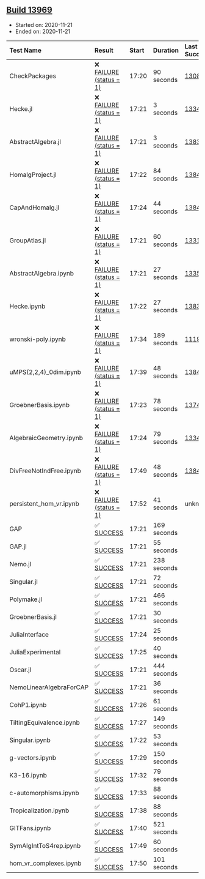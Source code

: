 ## [Build 13969](https://oscarci.mathematik.uni-kl.de/job/oscar/13969/)

* Started on: 2020-11-21
* Ended on: 2020-11-21

| Test Name    | Result | Start | Duration | Last Success | First Failure |
|:-------------|:-------|:------|:---------|:-------------|:--------------|
| CheckPackages | ❌ [FAILURE (status = 1)](https://oscarci.mathematik.uni-kl.de/job/oscar/13969/artifact/logs/build-13969/CheckPackages.log) | 17:20 | 90 seconds | [13085](https://oscarci.mathematik.uni-kl.de/job/oscar/13085/) | [13086](https://oscarci.mathematik.uni-kl.de/job/oscar/13086/) |
| Hecke.jl | ❌ [FAILURE (status = 1)](https://oscarci.mathematik.uni-kl.de/job/oscar/13969/artifact/logs/build-13969/Hecke.jl.log) | 17:21 | 3 seconds | [13341](https://oscarci.mathematik.uni-kl.de/job/oscar/13341/) | [13342](https://oscarci.mathematik.uni-kl.de/job/oscar/13342/) |
| AbstractAlgebra.jl | ❌ [FAILURE (status = 1)](https://oscarci.mathematik.uni-kl.de/job/oscar/13969/artifact/logs/build-13969/AbstractAlgebra.jl.log) | 17:21 | 3 seconds | [13837](https://oscarci.mathematik.uni-kl.de/job/oscar/13837/) | [13838](https://oscarci.mathematik.uni-kl.de/job/oscar/13838/) |
| HomalgProject.jl | ❌ [FAILURE (status = 1)](https://oscarci.mathematik.uni-kl.de/job/oscar/13969/artifact/logs/build-13969/HomalgProject.jl.log) | 17:22 | 84 seconds | [13845](https://oscarci.mathematik.uni-kl.de/job/oscar/13845/) | [13846](https://oscarci.mathematik.uni-kl.de/job/oscar/13846/) |
| CapAndHomalg.jl | ❌ [FAILURE (status = 1)](https://oscarci.mathematik.uni-kl.de/job/oscar/13969/artifact/logs/build-13969/CapAndHomalg.jl.log) | 17:24 | 44 seconds | [13845](https://oscarci.mathematik.uni-kl.de/job/oscar/13845/) | [13846](https://oscarci.mathematik.uni-kl.de/job/oscar/13846/) |
| GroupAtlas.jl | ❌ [FAILURE (status = 1)](https://oscarci.mathematik.uni-kl.de/job/oscar/13969/artifact/logs/build-13969/GroupAtlas.jl.log) | 17:21 | 60 seconds | [13311](https://oscarci.mathematik.uni-kl.de/job/oscar/13311/) | [13312](https://oscarci.mathematik.uni-kl.de/job/oscar/13312/) |
| AbstractAlgebra.ipynb | ❌ [FAILURE (status = 1)](https://oscarci.mathematik.uni-kl.de/job/oscar/13969/artifact/logs/build-13969/AbstractAlgebra.ipynb.log) | 17:21 | 27 seconds | [13355](https://oscarci.mathematik.uni-kl.de/job/oscar/13355/) | [13356](https://oscarci.mathematik.uni-kl.de/job/oscar/13356/) |
| Hecke.ipynb | ❌ [FAILURE (status = 1)](https://oscarci.mathematik.uni-kl.de/job/oscar/13969/artifact/logs/build-13969/Hecke.ipynb.log) | 17:22 | 27 seconds | [13837](https://oscarci.mathematik.uni-kl.de/job/oscar/13837/) | [13838](https://oscarci.mathematik.uni-kl.de/job/oscar/13838/) |
| wronski-poly.ipynb | ❌ [FAILURE (status = 1)](https://oscarci.mathematik.uni-kl.de/job/oscar/13969/artifact/logs/build-13969/wronski-poly.ipynb.log) | 17:34 | 189 seconds | [11192](https://oscarci.mathematik.uni-kl.de/job/oscar/11192/) | [11193](https://oscarci.mathematik.uni-kl.de/job/oscar/11193/) |
| uMPS(2,2,4)_0dim.ipynb | ❌ [FAILURE (status = 1)](https://oscarci.mathematik.uni-kl.de/job/oscar/13969/artifact/logs/build-13969/uMPS-2-2-4-_0dim.ipynb.log) | 17:39 | 48 seconds | [13841](https://oscarci.mathematik.uni-kl.de/job/oscar/13841/) | [13842](https://oscarci.mathematik.uni-kl.de/job/oscar/13842/) |
| GroebnerBasis.ipynb | ❌ [FAILURE (status = 1)](https://oscarci.mathematik.uni-kl.de/job/oscar/13969/artifact/logs/build-13969/GroebnerBasis.ipynb.log) | 17:23 | 78 seconds | [13748](https://oscarci.mathematik.uni-kl.de/job/oscar/13748/) | [13749](https://oscarci.mathematik.uni-kl.de/job/oscar/13749/) |
| AlgebraicGeometry.ipynb | ❌ [FAILURE (status = 1)](https://oscarci.mathematik.uni-kl.de/job/oscar/13969/artifact/logs/build-13969/AlgebraicGeometry.ipynb.log) | 17:24 | 79 seconds | [13341](https://oscarci.mathematik.uni-kl.de/job/oscar/13341/) | [13342](https://oscarci.mathematik.uni-kl.de/job/oscar/13342/) |
| DivFreeNotIndFree.ipynb | ❌ [FAILURE (status = 1)](https://oscarci.mathematik.uni-kl.de/job/oscar/13969/artifact/logs/build-13969/DivFreeNotIndFree.ipynb.log) | 17:49 | 48 seconds | [13845](https://oscarci.mathematik.uni-kl.de/job/oscar/13845/) | [13846](https://oscarci.mathematik.uni-kl.de/job/oscar/13846/) |
| persistent_hom_vr.ipynb | ❌ [FAILURE (status = 1)](https://oscarci.mathematik.uni-kl.de/job/oscar/13969/artifact/logs/build-13969/persistent_hom_vr.ipynb.log) | 17:52 | 41 seconds | unknown | unknown |
| GAP | ✅ [SUCCESS](https://oscarci.mathematik.uni-kl.de/job/oscar/13969/artifact/logs/build-13969/GAP.log) | 17:21 | 169 seconds |  |  |
| GAP.jl | ✅ [SUCCESS](https://oscarci.mathematik.uni-kl.de/job/oscar/13969/artifact/logs/build-13969/GAP.jl.log) | 17:21 | 55 seconds |  |  |
| Nemo.jl | ✅ [SUCCESS](https://oscarci.mathematik.uni-kl.de/job/oscar/13969/artifact/logs/build-13969/Nemo.jl.log) | 17:21 | 238 seconds |  |  |
| Singular.jl | ✅ [SUCCESS](https://oscarci.mathematik.uni-kl.de/job/oscar/13969/artifact/logs/build-13969/Singular.jl.log) | 17:21 | 72 seconds |  |  |
| Polymake.jl | ✅ [SUCCESS](https://oscarci.mathematik.uni-kl.de/job/oscar/13969/artifact/logs/build-13969/Polymake.jl.log) | 17:21 | 466 seconds |  |  |
| GroebnerBasis.jl | ✅ [SUCCESS](https://oscarci.mathematik.uni-kl.de/job/oscar/13969/artifact/logs/build-13969/GroebnerBasis.jl.log) | 17:21 | 30 seconds |  |  |
| JuliaInterface | ✅ [SUCCESS](https://oscarci.mathematik.uni-kl.de/job/oscar/13969/artifact/logs/build-13969/JuliaInterface.log) | 17:24 | 25 seconds |  |  |
| JuliaExperimental | ✅ [SUCCESS](https://oscarci.mathematik.uni-kl.de/job/oscar/13969/artifact/logs/build-13969/JuliaExperimental.log) | 17:25 | 40 seconds |  |  |
| Oscar.jl | ✅ [SUCCESS](https://oscarci.mathematik.uni-kl.de/job/oscar/13969/artifact/logs/build-13969/Oscar.jl.log) | 17:21 | 444 seconds |  |  |
| NemoLinearAlgebraForCAP | ✅ [SUCCESS](https://oscarci.mathematik.uni-kl.de/job/oscar/13969/artifact/logs/build-13969/NemoLinearAlgebraForCAP.log) | 17:21 | 36 seconds |  |  |
| CohP1.ipynb | ✅ [SUCCESS](https://oscarci.mathematik.uni-kl.de/job/oscar/13969/artifact/logs/build-13969/CohP1.ipynb.log) | 17:26 | 61 seconds |  |  |
| TiltingEquivalence.ipynb | ✅ [SUCCESS](https://oscarci.mathematik.uni-kl.de/job/oscar/13969/artifact/logs/build-13969/TiltingEquivalence.ipynb.log) | 17:27 | 149 seconds |  |  |
| Singular.ipynb | ✅ [SUCCESS](https://oscarci.mathematik.uni-kl.de/job/oscar/13969/artifact/logs/build-13969/Singular.ipynb.log) | 17:22 | 53 seconds |  |  |
| g-vectors.ipynb | ✅ [SUCCESS](https://oscarci.mathematik.uni-kl.de/job/oscar/13969/artifact/logs/build-13969/g-vectors.ipynb.log) | 17:29 | 150 seconds |  |  |
| K3-16.ipynb | ✅ [SUCCESS](https://oscarci.mathematik.uni-kl.de/job/oscar/13969/artifact/logs/build-13969/K3-16.ipynb.log) | 17:32 | 79 seconds |  |  |
| c-automorphisms.ipynb | ✅ [SUCCESS](https://oscarci.mathematik.uni-kl.de/job/oscar/13969/artifact/logs/build-13969/c-automorphisms.ipynb.log) | 17:33 | 88 seconds |  |  |
| Tropicalization.ipynb | ✅ [SUCCESS](https://oscarci.mathematik.uni-kl.de/job/oscar/13969/artifact/logs/build-13969/Tropicalization.ipynb.log) | 17:38 | 88 seconds |  |  |
| GITFans.ipynb | ✅ [SUCCESS](https://oscarci.mathematik.uni-kl.de/job/oscar/13969/artifact/logs/build-13969/GITFans.ipynb.log) | 17:40 | 521 seconds |  |  |
| SymAlgIntToS4rep.ipynb | ✅ [SUCCESS](https://oscarci.mathematik.uni-kl.de/job/oscar/13969/artifact/logs/build-13969/SymAlgIntToS4rep.ipynb.log) | 17:49 | 60 seconds |  |  |
| hom_vr_complexes.ipynb | ✅ [SUCCESS](https://oscarci.mathematik.uni-kl.de/job/oscar/13969/artifact/logs/build-13969/hom_vr_complexes.ipynb.log) | 17:50 | 101 seconds |  |  |
